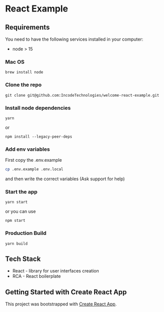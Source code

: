 # React Example

## Requirements

You need to have the following services installed in your computer:

- node > 15

### Mac OS

```
brew install node
```

### Clone the repo

```
git clone git@github.com:IncodeTechnologies/welcome-react-example.git
```

### Install node dependencies

```
yarn
```

or

```
npm install --legacy-peer-deps
```

### Add env variables

First copy the .env.example

```bash
cp .env.example .env.local
```

and then write the correct variables (Ask support for help)

### Start the app

```
yarn start
```

or you can use

```
npm start
```

### Production Build

```
yarn build
```

## Tech Stack

- React - library for user interfaces creation
- RCA - React boilerplate

## Getting Started with Create React App

This project was bootstrapped with [Create React App](https://github.com/facebook/create-react-app).
